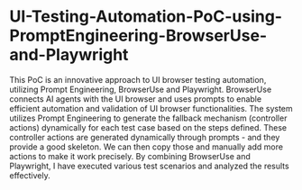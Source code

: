# UI-Testing-Automation-PoC-using-PromptEngineering-BrowserUse-and-Playwright

This PoC is an innovative approach to UI browser testing automation, utilizing Prompt Engineering, BrowserUse and Playwright.
BrowserUse connects AI agents with the UI browser and uses prompts to enable efficient automation and validation of UI browser functionalities. 
The system utilizes Prompt Engineering to generate the fallback mechanism (controller actions) dynamically for each test case based on the steps defined.
These controller actions are generated dynamically through prompts - and they provide a good skeleton. We can then copy those and manually add more actions to make it work precisely.
By combining BrowserUse and Playwright, I have executed various test scenarios and analyzed the results effectively.
